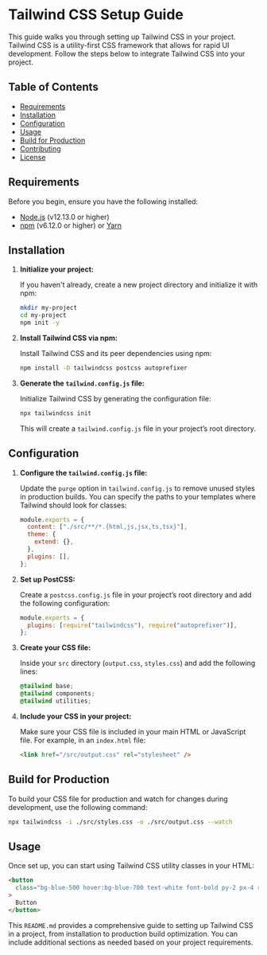 
# Tailwind CSS Setup Guide

This guide walks you through setting up Tailwind CSS in your project. Tailwind CSS is a utility-first CSS framework that allows for rapid UI development. Follow the steps below to integrate Tailwind CSS into your project.

## Table of Contents

- [Requirements](#requirements)
- [Installation](#installation)
- [Configuration](#configuration)
- [Usage](#usage)
- [Build for Production](#build-for-production)
- [Contributing](#contributing)
- [License](#license)

## Requirements

Before you begin, ensure you have the following installed:

- [Node.js](https://nodejs.org/) (v12.13.0 or higher)
- [npm](https://www.npmjs.com/) (v6.12.0 or higher) or [Yarn](https://yarnpkg.com/)

## Installation

1. **Initialize your project:**

   If you haven't already, create a new project directory and initialize it with npm:

   ```bash
   mkdir my-project
   cd my-project
   npm init -y
   ```


2. **Install Tailwind CSS via npm:**

   Install Tailwind CSS and its peer dependencies using npm:

   ```bash
   npm install -D tailwindcss postcss autoprefixer
   ```

3. **Generate the `tailwind.config.js` file:**

   Initialize Tailwind CSS by generating the configuration file:

   ```bash
   npx tailwindcss init
   ```

   This will create a `tailwind.config.js` file in your project’s root directory.

## Configuration

1. **Configure the `tailwind.config.js` file:**

   Update the `purge` option in `tailwind.config.js` to remove unused styles in production builds. You can specify the paths to your templates where Tailwind should look for classes:

   ```javascript
   module.exports = {
     content: ["./src/**/*.{html,js,jsx,ts,tsx}"],
     theme: {
       extend: {},
     },
     plugins: [],
   };
   ```

2. **Set up PostCSS:**

   Create a `postcss.config.js` file in your project’s root directory and add the following configuration:

   ```javascript
   module.exports = {
     plugins: [require("tailwindcss"), require("autoprefixer")],
   };
   ```

3. **Create your CSS file:**

   Inside your `src` directory (`output.css`, `styles.css`) and add the following lines:

   ```css
   @tailwind base;
   @tailwind components;
   @tailwind utilities;
   ```

4. **Include your CSS in your project:**

   Make sure your CSS file is included in your main HTML or JavaScript file. For example, in an `index.html` file:

   ```html
   <link href="/src/output.css" rel="stylesheet" />
   ```

## Build for Production

To build your CSS file for production and watch for changes during development, use the following command:

```bash
npx tailwindcss -i ./src/styles.css -o ./src/output.css --watch
```

## Usage

Once set up, you can start using Tailwind CSS utility classes in your HTML:

```html
<button
  class="bg-blue-500 hover:bg-blue-700 text-white font-bold py-2 px-4 rounded"
>
  Button
</button>
```

This `README.md` provides a comprehensive guide to setting up Tailwind CSS in a project, from installation to production build optimization. You can include additional sections as needed based on your project requirements.
